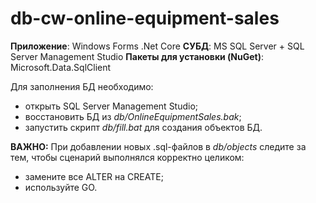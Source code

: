 # db-cw-online-equipment-sales
**Приложение**: Windows Forms .Net Core
**СУБД**: MS SQL Server + SQL Server Management Studio
**Пакеты для установки (NuGet)**: Microsoft.Data.SqlClient

Для заполнения БД необходимо:
* открыть SQL Server Management Studio;
* восстановить БД из *db/OnlineEquipmentSales.bak*;
* запустить скрипт *db/fill.bat* для создания объектов БД.

**ВАЖНО:** При добавлении новых .sql-файлов в *db/objects* следите за тем, чтобы сценарий выполнялся корректно целиком:
* замените все ALTER на CREATE;
* используйте GO.